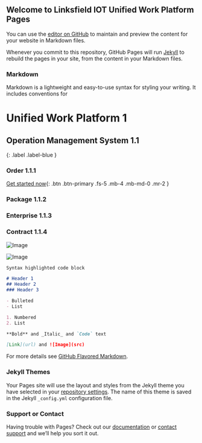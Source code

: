 ## Welcome to Linksfield IOT Unified Work Platform Pages

You can use the [editor on GitHub](https://github.com/linksfield-iot/uwp/edit/gh-pages/index.md) to maintain and preview the content for your website in Markdown files.

Whenever you commit to this repository, GitHub Pages will run [Jekyll](https://jekyllrb.com/) to rebuild the pages in your site, from the content in your Markdown files.

### Markdown

Markdown is a lightweight and easy-to-use syntax for styling your writing. It includes conventions for

# Unified Work Platform 1
## Operation Management System 1.1
{: .label .label-blue }
### Order 1.1.1
[Get started now](#getting-started){: .btn .btn-primary .fs-5 .mb-4 .mb-md-0 .mr-2 }
### Package 1.1.2
### Enterprise 1.1.3
### Contract 1.1.4

![Image](uwp/bip_bsnl.jpg)

![Image](uwp/IndianServer.jpg)
```markdown
Syntax highlighted code block

# Header 1
## Header 2
### Header 3

- Bulleted
- List

1. Numbered
2. List

**Bold** and _Italic_ and `Code` text

[Link](url) and ![Image](src)
```

For more details see [GitHub Flavored Markdown](https://guides.github.com/features/mastering-markdown/).

### Jekyll Themes

Your Pages site will use the layout and styles from the Jekyll theme you have selected in your [repository settings](https://github.com/linksfield-iot/uwp/settings). The name of this theme is saved in the Jekyll `_config.yml` configuration file.

### Support or Contact

Having trouble with Pages? Check out our [documentation](https://docs.github.com/categories/github-pages-basics/) or [contact support](https://github.com/contact) and we’ll help you sort it out.

